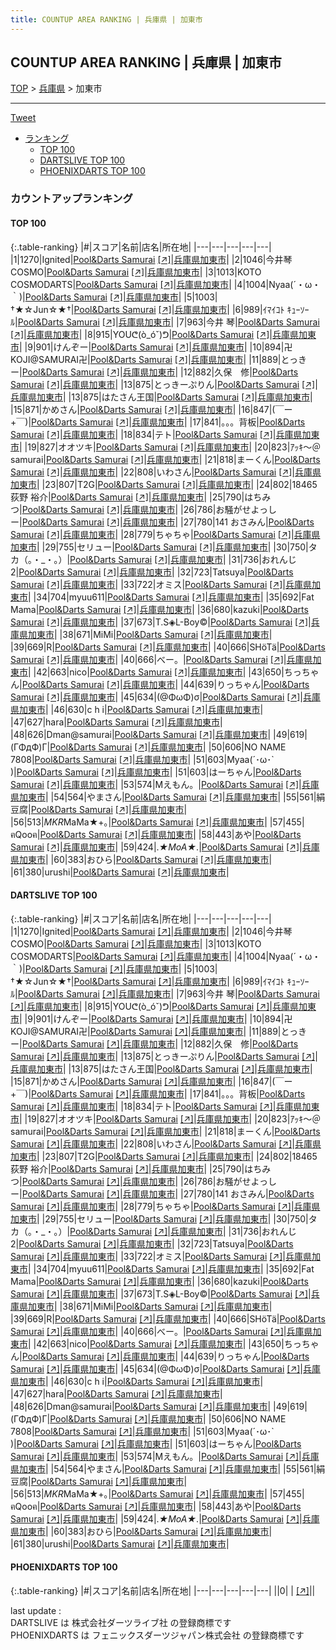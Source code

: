 ```yaml
---
title: COUNTUP AREA RANKING | 兵庫県 | 加東市
---
```

## COUNTUP AREA RANKING | 兵庫県 | 加東市

[TOP](/darts/rank/) > [兵庫県](/darts/rank/兵庫県/) > 加東市

___

<a href="https://twitter.com/share?ref_src=twsrc%5Etfw" data-text="COUNTUP AREA RANKING | 兵庫県加東市" class="twitter-share-button" data-hashtags="DARTSLIVE,PHOENIXDARTS,darts,ダーツ" data-show-count="false">Tweet</a>

* [ランキング](#カウントアップランキング)
    * [TOP 100](#top-100)
    * [DARTSLIVE TOP 100](#dartslive-top-100)
    * [PHOENIXDARTS TOP 100](#phoenixdarts-top-100)

### カウントアップランキング

#### TOP 100



{:.table-ranking}
|#|スコア|名前|店名|所在地|
|---|---|---|---|---|
|1|1270|<span class="rank-name-dl">Ignited</span>|<a href="/darts/rank/shops/2f7ab89db9ec97b00d9b047a20a7ba1e.html">Pool&Darts Samurai</a> <a href="https://search.dartslive.com/jp/shop/2f7ab89db9ec97b00d9b047a20a7ba1e">[↗]</a>|<a href="/darts/rank/兵庫県/加東市">兵庫県加東市</a>|
|2|1046|<span class="rank-name-dl">今井琴COSMO</span>|<a href="/darts/rank/shops/2f7ab89db9ec97b00d9b047a20a7ba1e.html">Pool&Darts Samurai</a> <a href="https://search.dartslive.com/jp/shop/2f7ab89db9ec97b00d9b047a20a7ba1e">[↗]</a>|<a href="/darts/rank/兵庫県/加東市">兵庫県加東市</a>|
|3|1013|<span class="rank-name-dl">KOTO COSMODARTS</span>|<a href="/darts/rank/shops/2f7ab89db9ec97b00d9b047a20a7ba1e.html">Pool&Darts Samurai</a> <a href="https://search.dartslive.com/jp/shop/2f7ab89db9ec97b00d9b047a20a7ba1e">[↗]</a>|<a href="/darts/rank/兵庫県/加東市">兵庫県加東市</a>|
|4|1004|<span class="rank-name-dl">Nyaa(´・ω・｀)</span>|<a href="/darts/rank/shops/2f7ab89db9ec97b00d9b047a20a7ba1e.html">Pool&Darts Samurai</a> <a href="https://search.dartslive.com/jp/shop/2f7ab89db9ec97b00d9b047a20a7ba1e">[↗]</a>|<a href="/darts/rank/兵庫県/加東市">兵庫県加東市</a>|
|5|1003|<span class="rank-name-dl">†★☆Jun☆★†</span>|<a href="/darts/rank/shops/2f7ab89db9ec97b00d9b047a20a7ba1e.html">Pool&Darts Samurai</a> <a href="https://search.dartslive.com/jp/shop/2f7ab89db9ec97b00d9b047a20a7ba1e">[↗]</a>|<a href="/darts/rank/兵庫県/加東市">兵庫県加東市</a>|
|6|989|<span class="rank-name-dl">ｲﾏｲｺﾄ ｷｭｰｿｰﾙ</span>|<a href="/darts/rank/shops/2f7ab89db9ec97b00d9b047a20a7ba1e.html">Pool&Darts Samurai</a> <a href="https://search.dartslive.com/jp/shop/2f7ab89db9ec97b00d9b047a20a7ba1e">[↗]</a>|<a href="/darts/rank/兵庫県/加東市">兵庫県加東市</a>|
|7|963|<span class="rank-name-dl">今井 琴</span>|<a href="/darts/rank/shops/2f7ab89db9ec97b00d9b047a20a7ba1e.html">Pool&Darts Samurai</a> <a href="https://search.dartslive.com/jp/shop/2f7ab89db9ec97b00d9b047a20a7ba1e">[↗]</a>|<a href="/darts/rank/兵庫県/加東市">兵庫県加東市</a>|
|8|915|<span class="rank-name-dl">YOUᕦ(ò_óˇ)ᕤ</span>|<a href="/darts/rank/shops/2f7ab89db9ec97b00d9b047a20a7ba1e.html">Pool&Darts Samurai</a> <a href="https://search.dartslive.com/jp/shop/2f7ab89db9ec97b00d9b047a20a7ba1e">[↗]</a>|<a href="/darts/rank/兵庫県/加東市">兵庫県加東市</a>|
|9|901|<span class="rank-name-dl">けんぞー</span>|<a href="/darts/rank/shops/2f7ab89db9ec97b00d9b047a20a7ba1e.html">Pool&Darts Samurai</a> <a href="https://search.dartslive.com/jp/shop/2f7ab89db9ec97b00d9b047a20a7ba1e">[↗]</a>|<a href="/darts/rank/兵庫県/加東市">兵庫県加東市</a>|
|10|894|<span class="rank-name-dl">卍KOJI@SAMURAI卍</span>|<a href="/darts/rank/shops/2f7ab89db9ec97b00d9b047a20a7ba1e.html">Pool&Darts Samurai</a> <a href="https://search.dartslive.com/jp/shop/2f7ab89db9ec97b00d9b047a20a7ba1e">[↗]</a>|<a href="/darts/rank/兵庫県/加東市">兵庫県加東市</a>|
|11|889|<span class="rank-name-dl">とっきー</span>|<a href="/darts/rank/shops/2f7ab89db9ec97b00d9b047a20a7ba1e.html">Pool&Darts Samurai</a> <a href="https://search.dartslive.com/jp/shop/2f7ab89db9ec97b00d9b047a20a7ba1e">[↗]</a>|<a href="/darts/rank/兵庫県/加東市">兵庫県加東市</a>|
|12|882|<span class="rank-name-dl">久保　修</span>|<a href="/darts/rank/shops/2f7ab89db9ec97b00d9b047a20a7ba1e.html">Pool&Darts Samurai</a> <a href="https://search.dartslive.com/jp/shop/2f7ab89db9ec97b00d9b047a20a7ba1e">[↗]</a>|<a href="/darts/rank/兵庫県/加東市">兵庫県加東市</a>|
|13|875|<span class="rank-name-dl">とっきーぷりん</span>|<a href="/darts/rank/shops/2f7ab89db9ec97b00d9b047a20a7ba1e.html">Pool&Darts Samurai</a> <a href="https://search.dartslive.com/jp/shop/2f7ab89db9ec97b00d9b047a20a7ba1e">[↗]</a>|<a href="/darts/rank/兵庫県/加東市">兵庫県加東市</a>|
|13|875|<span class="rank-name-dl">はたさん王国</span>|<a href="/darts/rank/shops/2f7ab89db9ec97b00d9b047a20a7ba1e.html">Pool&Darts Samurai</a> <a href="https://search.dartslive.com/jp/shop/2f7ab89db9ec97b00d9b047a20a7ba1e">[↗]</a>|<a href="/darts/rank/兵庫県/加東市">兵庫県加東市</a>|
|15|871|<span class="rank-name-dl">かめさん</span>|<a href="/darts/rank/shops/2f7ab89db9ec97b00d9b047a20a7ba1e.html">Pool&Darts Samurai</a> <a href="https://search.dartslive.com/jp/shop/2f7ab89db9ec97b00d9b047a20a7ba1e">[↗]</a>|<a href="/darts/rank/兵庫県/加東市">兵庫県加東市</a>|
|16|847|<span class="rank-name-dl">(￣ー+￣)</span>|<a href="/darts/rank/shops/2f7ab89db9ec97b00d9b047a20a7ba1e.html">Pool&Darts Samurai</a> <a href="https://search.dartslive.com/jp/shop/2f7ab89db9ec97b00d9b047a20a7ba1e">[↗]</a>|<a href="/darts/rank/兵庫県/加東市">兵庫県加東市</a>|
|17|841|<span class="rank-name-dl">。。。背板</span>|<a href="/darts/rank/shops/2f7ab89db9ec97b00d9b047a20a7ba1e.html">Pool&Darts Samurai</a> <a href="https://search.dartslive.com/jp/shop/2f7ab89db9ec97b00d9b047a20a7ba1e">[↗]</a>|<a href="/darts/rank/兵庫県/加東市">兵庫県加東市</a>|
|18|834|<span class="rank-name-dl">テト</span>|<a href="/darts/rank/shops/2f7ab89db9ec97b00d9b047a20a7ba1e.html">Pool&Darts Samurai</a> <a href="https://search.dartslive.com/jp/shop/2f7ab89db9ec97b00d9b047a20a7ba1e">[↗]</a>|<a href="/darts/rank/兵庫県/加東市">兵庫県加東市</a>|
|19|827|<span class="rank-name-dl">オオツキ</span>|<a href="/darts/rank/shops/2f7ab89db9ec97b00d9b047a20a7ba1e.html">Pool&Darts Samurai</a> <a href="https://search.dartslive.com/jp/shop/2f7ab89db9ec97b00d9b047a20a7ba1e">[↗]</a>|<a href="/darts/rank/兵庫県/加東市">兵庫県加東市</a>|
|20|823|<span class="rank-name-dl">ｱｯｷ～＠samurai</span>|<a href="/darts/rank/shops/2f7ab89db9ec97b00d9b047a20a7ba1e.html">Pool&Darts Samurai</a> <a href="https://search.dartslive.com/jp/shop/2f7ab89db9ec97b00d9b047a20a7ba1e">[↗]</a>|<a href="/darts/rank/兵庫県/加東市">兵庫県加東市</a>|
|21|818|<span class="rank-name-dl">まーくん</span>|<a href="/darts/rank/shops/2f7ab89db9ec97b00d9b047a20a7ba1e.html">Pool&Darts Samurai</a> <a href="https://search.dartslive.com/jp/shop/2f7ab89db9ec97b00d9b047a20a7ba1e">[↗]</a>|<a href="/darts/rank/兵庫県/加東市">兵庫県加東市</a>|
|22|808|<span class="rank-name-dl">いわさん</span>|<a href="/darts/rank/shops/2f7ab89db9ec97b00d9b047a20a7ba1e.html">Pool&Darts Samurai</a> <a href="https://search.dartslive.com/jp/shop/2f7ab89db9ec97b00d9b047a20a7ba1e">[↗]</a>|<a href="/darts/rank/兵庫県/加東市">兵庫県加東市</a>|
|23|807|<span class="rank-name-dl">T2G</span>|<a href="/darts/rank/shops/2f7ab89db9ec97b00d9b047a20a7ba1e.html">Pool&Darts Samurai</a> <a href="https://search.dartslive.com/jp/shop/2f7ab89db9ec97b00d9b047a20a7ba1e">[↗]</a>|<a href="/darts/rank/兵庫県/加東市">兵庫県加東市</a>|
|24|802|<span class="rank-name-dl">18465 荻野 裕介</span>|<a href="/darts/rank/shops/2f7ab89db9ec97b00d9b047a20a7ba1e.html">Pool&Darts Samurai</a> <a href="https://search.dartslive.com/jp/shop/2f7ab89db9ec97b00d9b047a20a7ba1e">[↗]</a>|<a href="/darts/rank/兵庫県/加東市">兵庫県加東市</a>|
|25|790|<span class="rank-name-dl">はちみつ</span>|<a href="/darts/rank/shops/2f7ab89db9ec97b00d9b047a20a7ba1e.html">Pool&Darts Samurai</a> <a href="https://search.dartslive.com/jp/shop/2f7ab89db9ec97b00d9b047a20a7ba1e">[↗]</a>|<a href="/darts/rank/兵庫県/加東市">兵庫県加東市</a>|
|26|786|<span class="rank-name-dl">お騒がせよっしー</span>|<a href="/darts/rank/shops/2f7ab89db9ec97b00d9b047a20a7ba1e.html">Pool&Darts Samurai</a> <a href="https://search.dartslive.com/jp/shop/2f7ab89db9ec97b00d9b047a20a7ba1e">[↗]</a>|<a href="/darts/rank/兵庫県/加東市">兵庫県加東市</a>|
|27|780|<span class="rank-name-dl">141 おさみん</span>|<a href="/darts/rank/shops/2f7ab89db9ec97b00d9b047a20a7ba1e.html">Pool&Darts Samurai</a> <a href="https://search.dartslive.com/jp/shop/2f7ab89db9ec97b00d9b047a20a7ba1e">[↗]</a>|<a href="/darts/rank/兵庫県/加東市">兵庫県加東市</a>|
|28|779|<span class="rank-name-dl">ちゃちゃ</span>|<a href="/darts/rank/shops/2f7ab89db9ec97b00d9b047a20a7ba1e.html">Pool&Darts Samurai</a> <a href="https://search.dartslive.com/jp/shop/2f7ab89db9ec97b00d9b047a20a7ba1e">[↗]</a>|<a href="/darts/rank/兵庫県/加東市">兵庫県加東市</a>|
|29|755|<span class="rank-name-dl">セリュー</span>|<a href="/darts/rank/shops/2f7ab89db9ec97b00d9b047a20a7ba1e.html">Pool&Darts Samurai</a> <a href="https://search.dartslive.com/jp/shop/2f7ab89db9ec97b00d9b047a20a7ba1e">[↗]</a>|<a href="/darts/rank/兵庫県/加東市">兵庫県加東市</a>|
|30|750|<span class="rank-name-dl">タカ（｡・_・｡）</span>|<a href="/darts/rank/shops/2f7ab89db9ec97b00d9b047a20a7ba1e.html">Pool&Darts Samurai</a> <a href="https://search.dartslive.com/jp/shop/2f7ab89db9ec97b00d9b047a20a7ba1e">[↗]</a>|<a href="/darts/rank/兵庫県/加東市">兵庫県加東市</a>|
|31|736|<span class="rank-name-dl">おれんじ2</span>|<a href="/darts/rank/shops/2f7ab89db9ec97b00d9b047a20a7ba1e.html">Pool&Darts Samurai</a> <a href="https://search.dartslive.com/jp/shop/2f7ab89db9ec97b00d9b047a20a7ba1e">[↗]</a>|<a href="/darts/rank/兵庫県/加東市">兵庫県加東市</a>|
|32|723|<span class="rank-name-dl">Tatsuya</span>|<a href="/darts/rank/shops/2f7ab89db9ec97b00d9b047a20a7ba1e.html">Pool&Darts Samurai</a> <a href="https://search.dartslive.com/jp/shop/2f7ab89db9ec97b00d9b047a20a7ba1e">[↗]</a>|<a href="/darts/rank/兵庫県/加東市">兵庫県加東市</a>|
|33|722|<span class="rank-name-dl">オミス</span>|<a href="/darts/rank/shops/2f7ab89db9ec97b00d9b047a20a7ba1e.html">Pool&Darts Samurai</a> <a href="https://search.dartslive.com/jp/shop/2f7ab89db9ec97b00d9b047a20a7ba1e">[↗]</a>|<a href="/darts/rank/兵庫県/加東市">兵庫県加東市</a>|
|34|704|<span class="rank-name-dl">myuu611</span>|<a href="/darts/rank/shops/2f7ab89db9ec97b00d9b047a20a7ba1e.html">Pool&Darts Samurai</a> <a href="https://search.dartslive.com/jp/shop/2f7ab89db9ec97b00d9b047a20a7ba1e">[↗]</a>|<a href="/darts/rank/兵庫県/加東市">兵庫県加東市</a>|
|35|692|<span class="rank-name-dl">Fat Mama</span>|<a href="/darts/rank/shops/2f7ab89db9ec97b00d9b047a20a7ba1e.html">Pool&Darts Samurai</a> <a href="https://search.dartslive.com/jp/shop/2f7ab89db9ec97b00d9b047a20a7ba1e">[↗]</a>|<a href="/darts/rank/兵庫県/加東市">兵庫県加東市</a>|
|36|680|<span class="rank-name-dl">kazuki</span>|<a href="/darts/rank/shops/2f7ab89db9ec97b00d9b047a20a7ba1e.html">Pool&Darts Samurai</a> <a href="https://search.dartslive.com/jp/shop/2f7ab89db9ec97b00d9b047a20a7ba1e">[↗]</a>|<a href="/darts/rank/兵庫県/加東市">兵庫県加東市</a>|
|37|673|<span class="rank-name-dl">T.S◈L-Boy©</span>|<a href="/darts/rank/shops/2f7ab89db9ec97b00d9b047a20a7ba1e.html">Pool&Darts Samurai</a> <a href="https://search.dartslive.com/jp/shop/2f7ab89db9ec97b00d9b047a20a7ba1e">[↗]</a>|<a href="/darts/rank/兵庫県/加東市">兵庫県加東市</a>|
|38|671|<span class="rank-name-dl">MiMi</span>|<a href="/darts/rank/shops/2f7ab89db9ec97b00d9b047a20a7ba1e.html">Pool&Darts Samurai</a> <a href="https://search.dartslive.com/jp/shop/2f7ab89db9ec97b00d9b047a20a7ba1e">[↗]</a>|<a href="/darts/rank/兵庫県/加東市">兵庫県加東市</a>|
|39|669|<span class="rank-name-dl">R</span>|<a href="/darts/rank/shops/2f7ab89db9ec97b00d9b047a20a7ba1e.html">Pool&Darts Samurai</a> <a href="https://search.dartslive.com/jp/shop/2f7ab89db9ec97b00d9b047a20a7ba1e">[↗]</a>|<a href="/darts/rank/兵庫県/加東市">兵庫県加東市</a>|
|40|666|<span class="rank-name-dl">SHöTä</span>|<a href="/darts/rank/shops/2f7ab89db9ec97b00d9b047a20a7ba1e.html">Pool&Darts Samurai</a> <a href="https://search.dartslive.com/jp/shop/2f7ab89db9ec97b00d9b047a20a7ba1e">[↗]</a>|<a href="/darts/rank/兵庫県/加東市">兵庫県加東市</a>|
|40|666|<span class="rank-name-dl">べー。</span>|<a href="/darts/rank/shops/2f7ab89db9ec97b00d9b047a20a7ba1e.html">Pool&Darts Samurai</a> <a href="https://search.dartslive.com/jp/shop/2f7ab89db9ec97b00d9b047a20a7ba1e">[↗]</a>|<a href="/darts/rank/兵庫県/加東市">兵庫県加東市</a>|
|42|663|<span class="rank-name-dl">nico</span>|<a href="/darts/rank/shops/2f7ab89db9ec97b00d9b047a20a7ba1e.html">Pool&Darts Samurai</a> <a href="https://search.dartslive.com/jp/shop/2f7ab89db9ec97b00d9b047a20a7ba1e">[↗]</a>|<a href="/darts/rank/兵庫県/加東市">兵庫県加東市</a>|
|43|650|<span class="rank-name-dl">ちっちゃん</span>|<a href="/darts/rank/shops/2f7ab89db9ec97b00d9b047a20a7ba1e.html">Pool&Darts Samurai</a> <a href="https://search.dartslive.com/jp/shop/2f7ab89db9ec97b00d9b047a20a7ba1e">[↗]</a>|<a href="/darts/rank/兵庫県/加東市">兵庫県加東市</a>|
|44|639|<span class="rank-name-dl">りっちゃん</span>|<a href="/darts/rank/shops/2f7ab89db9ec97b00d9b047a20a7ba1e.html">Pool&Darts Samurai</a> <a href="https://search.dartslive.com/jp/shop/2f7ab89db9ec97b00d9b047a20a7ba1e">[↗]</a>|<a href="/darts/rank/兵庫県/加東市">兵庫県加東市</a>|
|45|634|<span class="rank-name-dl">(@ΦωΦ)σ</span>|<a href="/darts/rank/shops/2f7ab89db9ec97b00d9b047a20a7ba1e.html">Pool&Darts Samurai</a> <a href="https://search.dartslive.com/jp/shop/2f7ab89db9ec97b00d9b047a20a7ba1e">[↗]</a>|<a href="/darts/rank/兵庫県/加東市">兵庫県加東市</a>|
|46|630|<span class="rank-name-dl">c h i</span>|<a href="/darts/rank/shops/2f7ab89db9ec97b00d9b047a20a7ba1e.html">Pool&Darts Samurai</a> <a href="https://search.dartslive.com/jp/shop/2f7ab89db9ec97b00d9b047a20a7ba1e">[↗]</a>|<a href="/darts/rank/兵庫県/加東市">兵庫県加東市</a>|
|47|627|<span class="rank-name-dl">hara</span>|<a href="/darts/rank/shops/2f7ab89db9ec97b00d9b047a20a7ba1e.html">Pool&Darts Samurai</a> <a href="https://search.dartslive.com/jp/shop/2f7ab89db9ec97b00d9b047a20a7ba1e">[↗]</a>|<a href="/darts/rank/兵庫県/加東市">兵庫県加東市</a>|
|48|626|<span class="rank-name-dl">Dman@samurai</span>|<a href="/darts/rank/shops/2f7ab89db9ec97b00d9b047a20a7ba1e.html">Pool&Darts Samurai</a> <a href="https://search.dartslive.com/jp/shop/2f7ab89db9ec97b00d9b047a20a7ba1e">[↗]</a>|<a href="/darts/rank/兵庫県/加東市">兵庫県加東市</a>|
|49|619|<span class="rank-name-dl">(ΓΦдФ)Г</span>|<a href="/darts/rank/shops/2f7ab89db9ec97b00d9b047a20a7ba1e.html">Pool&Darts Samurai</a> <a href="https://search.dartslive.com/jp/shop/2f7ab89db9ec97b00d9b047a20a7ba1e">[↗]</a>|<a href="/darts/rank/兵庫県/加東市">兵庫県加東市</a>|
|50|606|<span class="rank-name-dl">NO NAME 7808</span>|<a href="/darts/rank/shops/2f7ab89db9ec97b00d9b047a20a7ba1e.html">Pool&Darts Samurai</a> <a href="https://search.dartslive.com/jp/shop/2f7ab89db9ec97b00d9b047a20a7ba1e">[↗]</a>|<a href="/darts/rank/兵庫県/加東市">兵庫県加東市</a>|
|51|603|<span class="rank-name-dl">Myaa(´･ω･` )</span>|<a href="/darts/rank/shops/2f7ab89db9ec97b00d9b047a20a7ba1e.html">Pool&Darts Samurai</a> <a href="https://search.dartslive.com/jp/shop/2f7ab89db9ec97b00d9b047a20a7ba1e">[↗]</a>|<a href="/darts/rank/兵庫県/加東市">兵庫県加東市</a>|
|51|603|<span class="rank-name-dl">はーちゃん</span>|<a href="/darts/rank/shops/2f7ab89db9ec97b00d9b047a20a7ba1e.html">Pool&Darts Samurai</a> <a href="https://search.dartslive.com/jp/shop/2f7ab89db9ec97b00d9b047a20a7ba1e">[↗]</a>|<a href="/darts/rank/兵庫県/加東市">兵庫県加東市</a>|
|53|574|<span class="rank-name-dl">Mえもん。</span>|<a href="/darts/rank/shops/2f7ab89db9ec97b00d9b047a20a7ba1e.html">Pool&Darts Samurai</a> <a href="https://search.dartslive.com/jp/shop/2f7ab89db9ec97b00d9b047a20a7ba1e">[↗]</a>|<a href="/darts/rank/兵庫県/加東市">兵庫県加東市</a>|
|54|564|<span class="rank-name-dl">やまさん</span>|<a href="/darts/rank/shops/2f7ab89db9ec97b00d9b047a20a7ba1e.html">Pool&Darts Samurai</a> <a href="https://search.dartslive.com/jp/shop/2f7ab89db9ec97b00d9b047a20a7ba1e">[↗]</a>|<a href="/darts/rank/兵庫県/加東市">兵庫県加東市</a>|
|55|561|<span class="rank-name-dl">絹豆腐</span>|<a href="/darts/rank/shops/2f7ab89db9ec97b00d9b047a20a7ba1e.html">Pool&Darts Samurai</a> <a href="https://search.dartslive.com/jp/shop/2f7ab89db9ec97b00d9b047a20a7ba1e">[↗]</a>|<a href="/darts/rank/兵庫県/加東市">兵庫県加東市</a>|
|56|513|<span class="rank-name-dl">*MKR*MaMa★+｡</span>|<a href="/darts/rank/shops/2f7ab89db9ec97b00d9b047a20a7ba1e.html">Pool&Darts Samurai</a> <a href="https://search.dartslive.com/jp/shop/2f7ab89db9ec97b00d9b047a20a7ba1e">[↗]</a>|<a href="/darts/rank/兵庫県/加東市">兵庫県加東市</a>|
|57|455|<span class="rank-name-dl">ฅQooฅ</span>|<a href="/darts/rank/shops/2f7ab89db9ec97b00d9b047a20a7ba1e.html">Pool&Darts Samurai</a> <a href="https://search.dartslive.com/jp/shop/2f7ab89db9ec97b00d9b047a20a7ba1e">[↗]</a>|<a href="/darts/rank/兵庫県/加東市">兵庫県加東市</a>|
|58|443|<span class="rank-name-dl">あや</span>|<a href="/darts/rank/shops/2f7ab89db9ec97b00d9b047a20a7ba1e.html">Pool&Darts Samurai</a> <a href="https://search.dartslive.com/jp/shop/2f7ab89db9ec97b00d9b047a20a7ba1e">[↗]</a>|<a href="/darts/rank/兵庫県/加東市">兵庫県加東市</a>|
|59|424|<span class="rank-name-dl">.*★MoA★*.</span>|<a href="/darts/rank/shops/2f7ab89db9ec97b00d9b047a20a7ba1e.html">Pool&Darts Samurai</a> <a href="https://search.dartslive.com/jp/shop/2f7ab89db9ec97b00d9b047a20a7ba1e">[↗]</a>|<a href="/darts/rank/兵庫県/加東市">兵庫県加東市</a>|
|60|383|<span class="rank-name-dl">おひら</span>|<a href="/darts/rank/shops/2f7ab89db9ec97b00d9b047a20a7ba1e.html">Pool&Darts Samurai</a> <a href="https://search.dartslive.com/jp/shop/2f7ab89db9ec97b00d9b047a20a7ba1e">[↗]</a>|<a href="/darts/rank/兵庫県/加東市">兵庫県加東市</a>|
|61|380|<span class="rank-name-dl">urushi</span>|<a href="/darts/rank/shops/2f7ab89db9ec97b00d9b047a20a7ba1e.html">Pool&Darts Samurai</a> <a href="https://search.dartslive.com/jp/shop/2f7ab89db9ec97b00d9b047a20a7ba1e">[↗]</a>|<a href="/darts/rank/兵庫県/加東市">兵庫県加東市</a>|


#### DARTSLIVE TOP 100



{:.table-ranking}
|#|スコア|名前|店名|所在地|
|---|---|---|---|---|
|1|1270|<span class="rank-name-dl">Ignited</span>|<a href="/darts/rank/shops/2f7ab89db9ec97b00d9b047a20a7ba1e.html">Pool&Darts Samurai</a> <a href="https://search.dartslive.com/jp/shop/2f7ab89db9ec97b00d9b047a20a7ba1e">[↗]</a>|<a href="/darts/rank/兵庫県/加東市">兵庫県加東市</a>|
|2|1046|<span class="rank-name-dl">今井琴COSMO</span>|<a href="/darts/rank/shops/2f7ab89db9ec97b00d9b047a20a7ba1e.html">Pool&Darts Samurai</a> <a href="https://search.dartslive.com/jp/shop/2f7ab89db9ec97b00d9b047a20a7ba1e">[↗]</a>|<a href="/darts/rank/兵庫県/加東市">兵庫県加東市</a>|
|3|1013|<span class="rank-name-dl">KOTO COSMODARTS</span>|<a href="/darts/rank/shops/2f7ab89db9ec97b00d9b047a20a7ba1e.html">Pool&Darts Samurai</a> <a href="https://search.dartslive.com/jp/shop/2f7ab89db9ec97b00d9b047a20a7ba1e">[↗]</a>|<a href="/darts/rank/兵庫県/加東市">兵庫県加東市</a>|
|4|1004|<span class="rank-name-dl">Nyaa(´・ω・｀)</span>|<a href="/darts/rank/shops/2f7ab89db9ec97b00d9b047a20a7ba1e.html">Pool&Darts Samurai</a> <a href="https://search.dartslive.com/jp/shop/2f7ab89db9ec97b00d9b047a20a7ba1e">[↗]</a>|<a href="/darts/rank/兵庫県/加東市">兵庫県加東市</a>|
|5|1003|<span class="rank-name-dl">†★☆Jun☆★†</span>|<a href="/darts/rank/shops/2f7ab89db9ec97b00d9b047a20a7ba1e.html">Pool&Darts Samurai</a> <a href="https://search.dartslive.com/jp/shop/2f7ab89db9ec97b00d9b047a20a7ba1e">[↗]</a>|<a href="/darts/rank/兵庫県/加東市">兵庫県加東市</a>|
|6|989|<span class="rank-name-dl">ｲﾏｲｺﾄ ｷｭｰｿｰﾙ</span>|<a href="/darts/rank/shops/2f7ab89db9ec97b00d9b047a20a7ba1e.html">Pool&Darts Samurai</a> <a href="https://search.dartslive.com/jp/shop/2f7ab89db9ec97b00d9b047a20a7ba1e">[↗]</a>|<a href="/darts/rank/兵庫県/加東市">兵庫県加東市</a>|
|7|963|<span class="rank-name-dl">今井 琴</span>|<a href="/darts/rank/shops/2f7ab89db9ec97b00d9b047a20a7ba1e.html">Pool&Darts Samurai</a> <a href="https://search.dartslive.com/jp/shop/2f7ab89db9ec97b00d9b047a20a7ba1e">[↗]</a>|<a href="/darts/rank/兵庫県/加東市">兵庫県加東市</a>|
|8|915|<span class="rank-name-dl">YOUᕦ(ò_óˇ)ᕤ</span>|<a href="/darts/rank/shops/2f7ab89db9ec97b00d9b047a20a7ba1e.html">Pool&Darts Samurai</a> <a href="https://search.dartslive.com/jp/shop/2f7ab89db9ec97b00d9b047a20a7ba1e">[↗]</a>|<a href="/darts/rank/兵庫県/加東市">兵庫県加東市</a>|
|9|901|<span class="rank-name-dl">けんぞー</span>|<a href="/darts/rank/shops/2f7ab89db9ec97b00d9b047a20a7ba1e.html">Pool&Darts Samurai</a> <a href="https://search.dartslive.com/jp/shop/2f7ab89db9ec97b00d9b047a20a7ba1e">[↗]</a>|<a href="/darts/rank/兵庫県/加東市">兵庫県加東市</a>|
|10|894|<span class="rank-name-dl">卍KOJI@SAMURAI卍</span>|<a href="/darts/rank/shops/2f7ab89db9ec97b00d9b047a20a7ba1e.html">Pool&Darts Samurai</a> <a href="https://search.dartslive.com/jp/shop/2f7ab89db9ec97b00d9b047a20a7ba1e">[↗]</a>|<a href="/darts/rank/兵庫県/加東市">兵庫県加東市</a>|
|11|889|<span class="rank-name-dl">とっきー</span>|<a href="/darts/rank/shops/2f7ab89db9ec97b00d9b047a20a7ba1e.html">Pool&Darts Samurai</a> <a href="https://search.dartslive.com/jp/shop/2f7ab89db9ec97b00d9b047a20a7ba1e">[↗]</a>|<a href="/darts/rank/兵庫県/加東市">兵庫県加東市</a>|
|12|882|<span class="rank-name-dl">久保　修</span>|<a href="/darts/rank/shops/2f7ab89db9ec97b00d9b047a20a7ba1e.html">Pool&Darts Samurai</a> <a href="https://search.dartslive.com/jp/shop/2f7ab89db9ec97b00d9b047a20a7ba1e">[↗]</a>|<a href="/darts/rank/兵庫県/加東市">兵庫県加東市</a>|
|13|875|<span class="rank-name-dl">とっきーぷりん</span>|<a href="/darts/rank/shops/2f7ab89db9ec97b00d9b047a20a7ba1e.html">Pool&Darts Samurai</a> <a href="https://search.dartslive.com/jp/shop/2f7ab89db9ec97b00d9b047a20a7ba1e">[↗]</a>|<a href="/darts/rank/兵庫県/加東市">兵庫県加東市</a>|
|13|875|<span class="rank-name-dl">はたさん王国</span>|<a href="/darts/rank/shops/2f7ab89db9ec97b00d9b047a20a7ba1e.html">Pool&Darts Samurai</a> <a href="https://search.dartslive.com/jp/shop/2f7ab89db9ec97b00d9b047a20a7ba1e">[↗]</a>|<a href="/darts/rank/兵庫県/加東市">兵庫県加東市</a>|
|15|871|<span class="rank-name-dl">かめさん</span>|<a href="/darts/rank/shops/2f7ab89db9ec97b00d9b047a20a7ba1e.html">Pool&Darts Samurai</a> <a href="https://search.dartslive.com/jp/shop/2f7ab89db9ec97b00d9b047a20a7ba1e">[↗]</a>|<a href="/darts/rank/兵庫県/加東市">兵庫県加東市</a>|
|16|847|<span class="rank-name-dl">(￣ー+￣)</span>|<a href="/darts/rank/shops/2f7ab89db9ec97b00d9b047a20a7ba1e.html">Pool&Darts Samurai</a> <a href="https://search.dartslive.com/jp/shop/2f7ab89db9ec97b00d9b047a20a7ba1e">[↗]</a>|<a href="/darts/rank/兵庫県/加東市">兵庫県加東市</a>|
|17|841|<span class="rank-name-dl">。。。背板</span>|<a href="/darts/rank/shops/2f7ab89db9ec97b00d9b047a20a7ba1e.html">Pool&Darts Samurai</a> <a href="https://search.dartslive.com/jp/shop/2f7ab89db9ec97b00d9b047a20a7ba1e">[↗]</a>|<a href="/darts/rank/兵庫県/加東市">兵庫県加東市</a>|
|18|834|<span class="rank-name-dl">テト</span>|<a href="/darts/rank/shops/2f7ab89db9ec97b00d9b047a20a7ba1e.html">Pool&Darts Samurai</a> <a href="https://search.dartslive.com/jp/shop/2f7ab89db9ec97b00d9b047a20a7ba1e">[↗]</a>|<a href="/darts/rank/兵庫県/加東市">兵庫県加東市</a>|
|19|827|<span class="rank-name-dl">オオツキ</span>|<a href="/darts/rank/shops/2f7ab89db9ec97b00d9b047a20a7ba1e.html">Pool&Darts Samurai</a> <a href="https://search.dartslive.com/jp/shop/2f7ab89db9ec97b00d9b047a20a7ba1e">[↗]</a>|<a href="/darts/rank/兵庫県/加東市">兵庫県加東市</a>|
|20|823|<span class="rank-name-dl">ｱｯｷ～＠samurai</span>|<a href="/darts/rank/shops/2f7ab89db9ec97b00d9b047a20a7ba1e.html">Pool&Darts Samurai</a> <a href="https://search.dartslive.com/jp/shop/2f7ab89db9ec97b00d9b047a20a7ba1e">[↗]</a>|<a href="/darts/rank/兵庫県/加東市">兵庫県加東市</a>|
|21|818|<span class="rank-name-dl">まーくん</span>|<a href="/darts/rank/shops/2f7ab89db9ec97b00d9b047a20a7ba1e.html">Pool&Darts Samurai</a> <a href="https://search.dartslive.com/jp/shop/2f7ab89db9ec97b00d9b047a20a7ba1e">[↗]</a>|<a href="/darts/rank/兵庫県/加東市">兵庫県加東市</a>|
|22|808|<span class="rank-name-dl">いわさん</span>|<a href="/darts/rank/shops/2f7ab89db9ec97b00d9b047a20a7ba1e.html">Pool&Darts Samurai</a> <a href="https://search.dartslive.com/jp/shop/2f7ab89db9ec97b00d9b047a20a7ba1e">[↗]</a>|<a href="/darts/rank/兵庫県/加東市">兵庫県加東市</a>|
|23|807|<span class="rank-name-dl">T2G</span>|<a href="/darts/rank/shops/2f7ab89db9ec97b00d9b047a20a7ba1e.html">Pool&Darts Samurai</a> <a href="https://search.dartslive.com/jp/shop/2f7ab89db9ec97b00d9b047a20a7ba1e">[↗]</a>|<a href="/darts/rank/兵庫県/加東市">兵庫県加東市</a>|
|24|802|<span class="rank-name-dl">18465 荻野 裕介</span>|<a href="/darts/rank/shops/2f7ab89db9ec97b00d9b047a20a7ba1e.html">Pool&Darts Samurai</a> <a href="https://search.dartslive.com/jp/shop/2f7ab89db9ec97b00d9b047a20a7ba1e">[↗]</a>|<a href="/darts/rank/兵庫県/加東市">兵庫県加東市</a>|
|25|790|<span class="rank-name-dl">はちみつ</span>|<a href="/darts/rank/shops/2f7ab89db9ec97b00d9b047a20a7ba1e.html">Pool&Darts Samurai</a> <a href="https://search.dartslive.com/jp/shop/2f7ab89db9ec97b00d9b047a20a7ba1e">[↗]</a>|<a href="/darts/rank/兵庫県/加東市">兵庫県加東市</a>|
|26|786|<span class="rank-name-dl">お騒がせよっしー</span>|<a href="/darts/rank/shops/2f7ab89db9ec97b00d9b047a20a7ba1e.html">Pool&Darts Samurai</a> <a href="https://search.dartslive.com/jp/shop/2f7ab89db9ec97b00d9b047a20a7ba1e">[↗]</a>|<a href="/darts/rank/兵庫県/加東市">兵庫県加東市</a>|
|27|780|<span class="rank-name-dl">141 おさみん</span>|<a href="/darts/rank/shops/2f7ab89db9ec97b00d9b047a20a7ba1e.html">Pool&Darts Samurai</a> <a href="https://search.dartslive.com/jp/shop/2f7ab89db9ec97b00d9b047a20a7ba1e">[↗]</a>|<a href="/darts/rank/兵庫県/加東市">兵庫県加東市</a>|
|28|779|<span class="rank-name-dl">ちゃちゃ</span>|<a href="/darts/rank/shops/2f7ab89db9ec97b00d9b047a20a7ba1e.html">Pool&Darts Samurai</a> <a href="https://search.dartslive.com/jp/shop/2f7ab89db9ec97b00d9b047a20a7ba1e">[↗]</a>|<a href="/darts/rank/兵庫県/加東市">兵庫県加東市</a>|
|29|755|<span class="rank-name-dl">セリュー</span>|<a href="/darts/rank/shops/2f7ab89db9ec97b00d9b047a20a7ba1e.html">Pool&Darts Samurai</a> <a href="https://search.dartslive.com/jp/shop/2f7ab89db9ec97b00d9b047a20a7ba1e">[↗]</a>|<a href="/darts/rank/兵庫県/加東市">兵庫県加東市</a>|
|30|750|<span class="rank-name-dl">タカ（｡・_・｡）</span>|<a href="/darts/rank/shops/2f7ab89db9ec97b00d9b047a20a7ba1e.html">Pool&Darts Samurai</a> <a href="https://search.dartslive.com/jp/shop/2f7ab89db9ec97b00d9b047a20a7ba1e">[↗]</a>|<a href="/darts/rank/兵庫県/加東市">兵庫県加東市</a>|
|31|736|<span class="rank-name-dl">おれんじ2</span>|<a href="/darts/rank/shops/2f7ab89db9ec97b00d9b047a20a7ba1e.html">Pool&Darts Samurai</a> <a href="https://search.dartslive.com/jp/shop/2f7ab89db9ec97b00d9b047a20a7ba1e">[↗]</a>|<a href="/darts/rank/兵庫県/加東市">兵庫県加東市</a>|
|32|723|<span class="rank-name-dl">Tatsuya</span>|<a href="/darts/rank/shops/2f7ab89db9ec97b00d9b047a20a7ba1e.html">Pool&Darts Samurai</a> <a href="https://search.dartslive.com/jp/shop/2f7ab89db9ec97b00d9b047a20a7ba1e">[↗]</a>|<a href="/darts/rank/兵庫県/加東市">兵庫県加東市</a>|
|33|722|<span class="rank-name-dl">オミス</span>|<a href="/darts/rank/shops/2f7ab89db9ec97b00d9b047a20a7ba1e.html">Pool&Darts Samurai</a> <a href="https://search.dartslive.com/jp/shop/2f7ab89db9ec97b00d9b047a20a7ba1e">[↗]</a>|<a href="/darts/rank/兵庫県/加東市">兵庫県加東市</a>|
|34|704|<span class="rank-name-dl">myuu611</span>|<a href="/darts/rank/shops/2f7ab89db9ec97b00d9b047a20a7ba1e.html">Pool&Darts Samurai</a> <a href="https://search.dartslive.com/jp/shop/2f7ab89db9ec97b00d9b047a20a7ba1e">[↗]</a>|<a href="/darts/rank/兵庫県/加東市">兵庫県加東市</a>|
|35|692|<span class="rank-name-dl">Fat Mama</span>|<a href="/darts/rank/shops/2f7ab89db9ec97b00d9b047a20a7ba1e.html">Pool&Darts Samurai</a> <a href="https://search.dartslive.com/jp/shop/2f7ab89db9ec97b00d9b047a20a7ba1e">[↗]</a>|<a href="/darts/rank/兵庫県/加東市">兵庫県加東市</a>|
|36|680|<span class="rank-name-dl">kazuki</span>|<a href="/darts/rank/shops/2f7ab89db9ec97b00d9b047a20a7ba1e.html">Pool&Darts Samurai</a> <a href="https://search.dartslive.com/jp/shop/2f7ab89db9ec97b00d9b047a20a7ba1e">[↗]</a>|<a href="/darts/rank/兵庫県/加東市">兵庫県加東市</a>|
|37|673|<span class="rank-name-dl">T.S◈L-Boy©</span>|<a href="/darts/rank/shops/2f7ab89db9ec97b00d9b047a20a7ba1e.html">Pool&Darts Samurai</a> <a href="https://search.dartslive.com/jp/shop/2f7ab89db9ec97b00d9b047a20a7ba1e">[↗]</a>|<a href="/darts/rank/兵庫県/加東市">兵庫県加東市</a>|
|38|671|<span class="rank-name-dl">MiMi</span>|<a href="/darts/rank/shops/2f7ab89db9ec97b00d9b047a20a7ba1e.html">Pool&Darts Samurai</a> <a href="https://search.dartslive.com/jp/shop/2f7ab89db9ec97b00d9b047a20a7ba1e">[↗]</a>|<a href="/darts/rank/兵庫県/加東市">兵庫県加東市</a>|
|39|669|<span class="rank-name-dl">R</span>|<a href="/darts/rank/shops/2f7ab89db9ec97b00d9b047a20a7ba1e.html">Pool&Darts Samurai</a> <a href="https://search.dartslive.com/jp/shop/2f7ab89db9ec97b00d9b047a20a7ba1e">[↗]</a>|<a href="/darts/rank/兵庫県/加東市">兵庫県加東市</a>|
|40|666|<span class="rank-name-dl">SHöTä</span>|<a href="/darts/rank/shops/2f7ab89db9ec97b00d9b047a20a7ba1e.html">Pool&Darts Samurai</a> <a href="https://search.dartslive.com/jp/shop/2f7ab89db9ec97b00d9b047a20a7ba1e">[↗]</a>|<a href="/darts/rank/兵庫県/加東市">兵庫県加東市</a>|
|40|666|<span class="rank-name-dl">べー。</span>|<a href="/darts/rank/shops/2f7ab89db9ec97b00d9b047a20a7ba1e.html">Pool&Darts Samurai</a> <a href="https://search.dartslive.com/jp/shop/2f7ab89db9ec97b00d9b047a20a7ba1e">[↗]</a>|<a href="/darts/rank/兵庫県/加東市">兵庫県加東市</a>|
|42|663|<span class="rank-name-dl">nico</span>|<a href="/darts/rank/shops/2f7ab89db9ec97b00d9b047a20a7ba1e.html">Pool&Darts Samurai</a> <a href="https://search.dartslive.com/jp/shop/2f7ab89db9ec97b00d9b047a20a7ba1e">[↗]</a>|<a href="/darts/rank/兵庫県/加東市">兵庫県加東市</a>|
|43|650|<span class="rank-name-dl">ちっちゃん</span>|<a href="/darts/rank/shops/2f7ab89db9ec97b00d9b047a20a7ba1e.html">Pool&Darts Samurai</a> <a href="https://search.dartslive.com/jp/shop/2f7ab89db9ec97b00d9b047a20a7ba1e">[↗]</a>|<a href="/darts/rank/兵庫県/加東市">兵庫県加東市</a>|
|44|639|<span class="rank-name-dl">りっちゃん</span>|<a href="/darts/rank/shops/2f7ab89db9ec97b00d9b047a20a7ba1e.html">Pool&Darts Samurai</a> <a href="https://search.dartslive.com/jp/shop/2f7ab89db9ec97b00d9b047a20a7ba1e">[↗]</a>|<a href="/darts/rank/兵庫県/加東市">兵庫県加東市</a>|
|45|634|<span class="rank-name-dl">(@ΦωΦ)σ</span>|<a href="/darts/rank/shops/2f7ab89db9ec97b00d9b047a20a7ba1e.html">Pool&Darts Samurai</a> <a href="https://search.dartslive.com/jp/shop/2f7ab89db9ec97b00d9b047a20a7ba1e">[↗]</a>|<a href="/darts/rank/兵庫県/加東市">兵庫県加東市</a>|
|46|630|<span class="rank-name-dl">c h i</span>|<a href="/darts/rank/shops/2f7ab89db9ec97b00d9b047a20a7ba1e.html">Pool&Darts Samurai</a> <a href="https://search.dartslive.com/jp/shop/2f7ab89db9ec97b00d9b047a20a7ba1e">[↗]</a>|<a href="/darts/rank/兵庫県/加東市">兵庫県加東市</a>|
|47|627|<span class="rank-name-dl">hara</span>|<a href="/darts/rank/shops/2f7ab89db9ec97b00d9b047a20a7ba1e.html">Pool&Darts Samurai</a> <a href="https://search.dartslive.com/jp/shop/2f7ab89db9ec97b00d9b047a20a7ba1e">[↗]</a>|<a href="/darts/rank/兵庫県/加東市">兵庫県加東市</a>|
|48|626|<span class="rank-name-dl">Dman@samurai</span>|<a href="/darts/rank/shops/2f7ab89db9ec97b00d9b047a20a7ba1e.html">Pool&Darts Samurai</a> <a href="https://search.dartslive.com/jp/shop/2f7ab89db9ec97b00d9b047a20a7ba1e">[↗]</a>|<a href="/darts/rank/兵庫県/加東市">兵庫県加東市</a>|
|49|619|<span class="rank-name-dl">(ΓΦдФ)Г</span>|<a href="/darts/rank/shops/2f7ab89db9ec97b00d9b047a20a7ba1e.html">Pool&Darts Samurai</a> <a href="https://search.dartslive.com/jp/shop/2f7ab89db9ec97b00d9b047a20a7ba1e">[↗]</a>|<a href="/darts/rank/兵庫県/加東市">兵庫県加東市</a>|
|50|606|<span class="rank-name-dl">NO NAME 7808</span>|<a href="/darts/rank/shops/2f7ab89db9ec97b00d9b047a20a7ba1e.html">Pool&Darts Samurai</a> <a href="https://search.dartslive.com/jp/shop/2f7ab89db9ec97b00d9b047a20a7ba1e">[↗]</a>|<a href="/darts/rank/兵庫県/加東市">兵庫県加東市</a>|
|51|603|<span class="rank-name-dl">Myaa(´･ω･` )</span>|<a href="/darts/rank/shops/2f7ab89db9ec97b00d9b047a20a7ba1e.html">Pool&Darts Samurai</a> <a href="https://search.dartslive.com/jp/shop/2f7ab89db9ec97b00d9b047a20a7ba1e">[↗]</a>|<a href="/darts/rank/兵庫県/加東市">兵庫県加東市</a>|
|51|603|<span class="rank-name-dl">はーちゃん</span>|<a href="/darts/rank/shops/2f7ab89db9ec97b00d9b047a20a7ba1e.html">Pool&Darts Samurai</a> <a href="https://search.dartslive.com/jp/shop/2f7ab89db9ec97b00d9b047a20a7ba1e">[↗]</a>|<a href="/darts/rank/兵庫県/加東市">兵庫県加東市</a>|
|53|574|<span class="rank-name-dl">Mえもん。</span>|<a href="/darts/rank/shops/2f7ab89db9ec97b00d9b047a20a7ba1e.html">Pool&Darts Samurai</a> <a href="https://search.dartslive.com/jp/shop/2f7ab89db9ec97b00d9b047a20a7ba1e">[↗]</a>|<a href="/darts/rank/兵庫県/加東市">兵庫県加東市</a>|
|54|564|<span class="rank-name-dl">やまさん</span>|<a href="/darts/rank/shops/2f7ab89db9ec97b00d9b047a20a7ba1e.html">Pool&Darts Samurai</a> <a href="https://search.dartslive.com/jp/shop/2f7ab89db9ec97b00d9b047a20a7ba1e">[↗]</a>|<a href="/darts/rank/兵庫県/加東市">兵庫県加東市</a>|
|55|561|<span class="rank-name-dl">絹豆腐</span>|<a href="/darts/rank/shops/2f7ab89db9ec97b00d9b047a20a7ba1e.html">Pool&Darts Samurai</a> <a href="https://search.dartslive.com/jp/shop/2f7ab89db9ec97b00d9b047a20a7ba1e">[↗]</a>|<a href="/darts/rank/兵庫県/加東市">兵庫県加東市</a>|
|56|513|<span class="rank-name-dl">*MKR*MaMa★+｡</span>|<a href="/darts/rank/shops/2f7ab89db9ec97b00d9b047a20a7ba1e.html">Pool&Darts Samurai</a> <a href="https://search.dartslive.com/jp/shop/2f7ab89db9ec97b00d9b047a20a7ba1e">[↗]</a>|<a href="/darts/rank/兵庫県/加東市">兵庫県加東市</a>|
|57|455|<span class="rank-name-dl">ฅQooฅ</span>|<a href="/darts/rank/shops/2f7ab89db9ec97b00d9b047a20a7ba1e.html">Pool&Darts Samurai</a> <a href="https://search.dartslive.com/jp/shop/2f7ab89db9ec97b00d9b047a20a7ba1e">[↗]</a>|<a href="/darts/rank/兵庫県/加東市">兵庫県加東市</a>|
|58|443|<span class="rank-name-dl">あや</span>|<a href="/darts/rank/shops/2f7ab89db9ec97b00d9b047a20a7ba1e.html">Pool&Darts Samurai</a> <a href="https://search.dartslive.com/jp/shop/2f7ab89db9ec97b00d9b047a20a7ba1e">[↗]</a>|<a href="/darts/rank/兵庫県/加東市">兵庫県加東市</a>|
|59|424|<span class="rank-name-dl">.*★MoA★*.</span>|<a href="/darts/rank/shops/2f7ab89db9ec97b00d9b047a20a7ba1e.html">Pool&Darts Samurai</a> <a href="https://search.dartslive.com/jp/shop/2f7ab89db9ec97b00d9b047a20a7ba1e">[↗]</a>|<a href="/darts/rank/兵庫県/加東市">兵庫県加東市</a>|
|60|383|<span class="rank-name-dl">おひら</span>|<a href="/darts/rank/shops/2f7ab89db9ec97b00d9b047a20a7ba1e.html">Pool&Darts Samurai</a> <a href="https://search.dartslive.com/jp/shop/2f7ab89db9ec97b00d9b047a20a7ba1e">[↗]</a>|<a href="/darts/rank/兵庫県/加東市">兵庫県加東市</a>|
|61|380|<span class="rank-name-dl">urushi</span>|<a href="/darts/rank/shops/2f7ab89db9ec97b00d9b047a20a7ba1e.html">Pool&Darts Samurai</a> <a href="https://search.dartslive.com/jp/shop/2f7ab89db9ec97b00d9b047a20a7ba1e">[↗]</a>|<a href="/darts/rank/兵庫県/加東市">兵庫県加東市</a>|


#### PHOENIXDARTS TOP 100



{:.table-ranking}
|#|スコア|名前|店名|所在地|
|---|---|---|---|---|
||0|<span class="rank-name-dl"> </span>|<a href="/darts/rank/shops/.html"></a> <a href="">[↗]</a>|<a href="/darts/rank//"></a>|


<div class="footer border-top border-gray-light mt-5 pt-3 text-right text-gray">
    last update : <span style="font-weight: italic" id="foot_last_modified"></span><br />
    DARTSLIVE は 株式会社ダーツライブ社 の登録商標です<br />
    PHOENIXDARTS は フェニックスダーツジャパン株式会社 の登録商標です<br />
</div>

<script src="https://cdnjs.cloudflare.com/ajax/libs/jquery.tablesorter/2.31.3/js/jquery.tablesorter.min.js" integrity="sha512-qzgd5cYSZcosqpzpn7zF2ZId8f/8CHmFKZ8j7mU4OUXTNRd5g+ZHBPsgKEwoqxCtdQvExE5LprwwPAgoicguNg==" crossorigin="anonymous" referrerpolicy="no-referrer"></script>
<link rel="stylesheet" href="https://cdnjs.cloudflare.com/ajax/libs/jquery.tablesorter/2.31.3/css/theme.default.min.css" integrity="sha512-wghhOJkjQX0Lh3NSWvNKeZ0ZpNn+SPVXX1Qyc9OCaogADktxrBiBdKGDoqVUOyhStvMBmJQ8ZdMHiR3wuEq8+w==" crossorigin="anonymous" referrerpolicy="no-referrer" />
<script>
$(function() {
    $(".table-ranking").tablesorter({sortList:[[0, 0]]});
    $("#foot_last_modified").text(formatDate(new Date(document.lastModified), 'yyyy-MM-dd HH:mm:ss'));
});
</script>

<script async src="https://platform.twitter.com/widgets.js" charset="utf-8"></script>